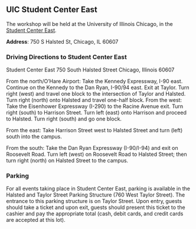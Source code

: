 ## UIC Student Center East

The workshop will be held at the University of Illinois Chicago, in the [Student Center East](https://sa.uic.edu/).

**Address**: 750 S Halsted St, Chicago, IL 60607


### Driving Directions to Student Center East

Student Center East
750 South Halsted Street
Chicago,  Illinois 60607

 
From the north/O’Hare Airport: Take the Kennedy Expressway‚ I-90 east. Continue on the Kennedy to the Dan Ryan‚ I-90/94 east. Exit at Taylor. Turn right (west) and travel one block to the intersection of Taylor and Halsted. Turn right (north) onto Halsted and travel one-half block.
From the west: Take the Eisenhower Expressway (I-290) to the Racine Avenue exit. Turn right (south) to Harrison Street. Turn left (east) onto Harrison and proceed to Halsted. Turn right (south) and go one block.

From the east: Take Harrison Street west to Halsted Street and turn (left) south into the campus.

From the south: Take the Dan Ryan Expressway (I-90/I-94) and exit on Roosevelt Road. Turn left (west) on Roosevelt Road to Halsted Street; then turn right (north) on Halsted Street to the campus.
 
### Parking 
For all events taking place in Student Center East‚ parking is available in the Halsted and Taylor Street Parking Structure (760 West Taylor Street). The entrance to this parking structure is on Taylor Street. Upon entry‚ guests should take a ticket and upon exit‚ guests should present this ticket to the cashier and pay the appropriate total (cash‚ debit cards‚ and credit cards are accepted at this lot).

